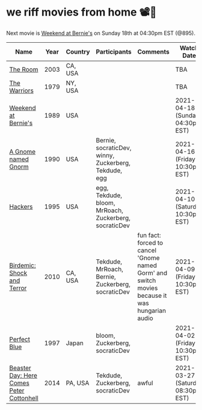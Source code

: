 # we riff movies from home 📽️🍿

Next movie is [Weekend at Bernie's](https://www.imdb.com/title/tt0098627/) on Sunday 18th at 04:30pm EST (@895).

| Name | Year | Country | Participants | Comments | Watch Date |
| ---- | ---- | ------- | ------------ | -------- | ---------- |
| [The Room](https://www.imdb.com/title/tt0368226/) | 2003 | CA, USA | | | TBA
| [The Warriors](https://www.imdb.com/title/tt0080120/) | 1979 | NY, USA | | | TBA
| [Weekend at Bernie's](https://www.imdb.com/title/tt0098627/) | 1989 | USA | | | 2021-04-18 (Sunday 04:30pm EST)
| [A Gnome named Gnorm](https://www.imdb.com/title/tt0109912) | 1990 | USA | Bernie, socraticDev, winny, Zuckerberg, Tekdude, egg | | 2021-04-16 (Friday 10:30pm EST)
| [Hackers](https://www.imdb.com/title/tt0113243/) | 1995 | USA | egg, Tekdude, bloom, MrRoach, Zuckerberg, socraticDev | | 2021-04-10 (Saturday 10:30pm EST)  
| [Birdemic: Shock and Terror](https://www.imdb.com/title/tt1316037/) | 2010 | CA, USA | Tekdude, MrRoach, Bernie, Zuckerberg, socraticDev | fun fact: forced to cancel 'Gnome named Gorm' and switch movies because it was hungarian audio | 2021-04-09 (Friday 10:30pm EST)
| [Perfect Blue](https://www.imdb.com/title/tt0156887/) | 1997 | Japan | bloom, Zuckerberg, socraticDev | | 2021-04-02 (Friday 10:30pm EST)
| [Beaster Day: Here Comes Peter Cottonhell](https://www.imdb.com/title/tt4065066/) | 2014 | PA, USA | Tekdude, Zuckerberg, socraticDev | awful | 2021-03-27 (Saturday 08:30pm EST)
